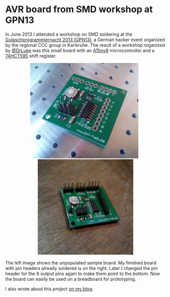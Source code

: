 AVR board from SMD workshop at GPN13
====================================

In June 2013 I attended a workshop on SMD soldering at the [Gulaschprogrammiernacht 2013 (GPN13)][1], a German hacker event organized by the regional CCC group in Karlsruhe. The result of a workshop organized by [@DrLuke](https://github.com/DrLuke) was this small board with an [ATtiny9][2] microcontroller and a [74HCT595][3] shift register.

<div align="center">
<img src="doc/board-unpopulated-sample.jpg" height="300" />
&nbsp;
<img src="doc/board-finished-mine.jpg" height="300" />
</div>

The left image shows the unpopulated sample board. My finished board with pin headers already soldered is on the right. Later I changed the pin header for the 8 output pins again to make them point to the bottom. Now the board can easily be used on a breadboard for prototyping.

I also wrote about this project [on my blog][4].

[1]: https://entropia.de/GPN13
[2]: http://www.atmel.com/devices/attiny9.aspx
[3]: http://www.nxp.com/products/logic/shift_registers/series/74HC_T_595.html
[4]: https://raim.codingfarm.de/blog/2014/02/09/tinkering-with-attiny9/
